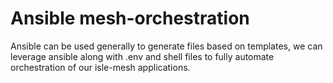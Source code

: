 # Ansible mesh-orchestration

Ansible can be used generally to generate files based on templates,
we can leverage ansible along with .env and shell files to fully automate orchestration
of our isle-mesh applications.